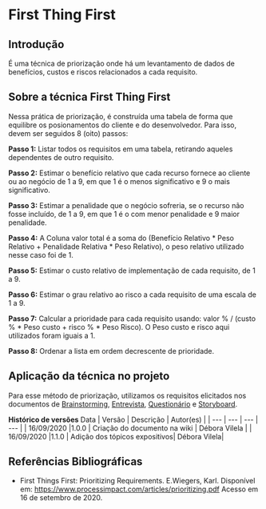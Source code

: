 # First Thing First

## Introdução
É uma técnica de priorização onde há um levantamento de dados de benefícios, custos e riscos relacionados a cada requisito.

## Sobre a técnica First Thing First
Nessa prática de priorização, é construída uma tabela de forma que equilibre os posionamentos do cliente e do desenvolvedor. Para isso, devem ser seguidos 8 (oito) passos: 

**Passo 1:** Listar todos os requisitos em uma tabela, retirando aqueles dependentes de outro requisito. 

**Passo 2:** Estimar o benefício relativo que cada recurso fornece ao cliente ou ao negócio de 1 a 9, em que 1 é o menos significativo e 9 o mais significativo.

**Passo 3:** Estimar a penalidade que o negócio sofreria, se o recurso não fosse incluído, de 1 a 9, em que 1 é o com menor penalidade e 9 maior penalidade.

**Passo 4:** A Coluna valor total é a soma do (Benefício Relativo * Peso Relativo + Penalidade Relativa * Peso Relativo), o peso relativo utilizado nesse caso foi de 1.

**Passo 5:** Estimar o custo relativo de implementação de cada requisito, de 1 a 9.

**Passo 6:** Estimar o grau relativo ao risco a cada requisito de uma escala de 1 a 9.

**Passo 7:** Calcular a prioridade para cada requisito usando: valor % / (custo % * Peso custo + risco % * Peso Risco). O Peso custo e risco aqui utilizados foram iguais a 1.

**Passo 8:** Ordenar a lista em ordem decrescente de prioridade.

## Aplicação da técnica no projeto

Para esse método de priorização, utilizamos os requisitos elicitados nos documentos de [Brainstorming](2020.1_G1_Triagil\docs\base\requisitos\elicitacao\brainstorming.md), [Entrevista](2020.1_G1_Triagil\docs\base\requisitos\elicitacao\entrevista.md), [Questionário](2020.1_G1_Triagil\docs\base\requisitos\elicitacao\questionario.md) e [Storyboard](2020.1_G1_Triagil\docs\base\requisitos\elicitacao\storyboard.md).



**Histórico de versões**
Data | Versão | Descrição | Autor(es) |
| --- | --- | --- | --- |
| 16/09/2020 |1.0.0 | Criação do documento na wiki  | Débora Vilela |
| 16/09/2020 |1.1.0 | Adição dos tópicos expositivos| Débora Vilela|


## Referências Bibliográficas

- First Things First: Prioritizing Requirements. E.Wiegers, Karl. Disponível em: https://www.processimpact.com/articles/prioritizing.pdf Acesso em 16 de setembro de 2020.

